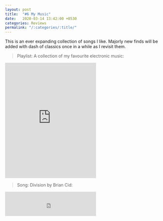 ```yaml
---
layout: post
title:  "#6 My Music"
date:   2020-03-14 13:42:00 +0530
categories: Reviews
permalink: "/:categories/:title/"
---
```


This is an ever expanding collection of songs I like. Majorly new finds will be added with dash of classics once in a while as I revisit them.

> Playlist: A collection of my favourite electronic music:

<iframe src="https://open.spotify.com/embed/playlist/5fkISVN3BCkFrfWHsYtWTu" width="300" height="380" frameborder="0" allowtransparency="true" allow="encrypted-media"></iframe>
<br/>

> Song: Division by Brian Cid:
<iframe src="https://open.spotify.com/embed/track/7DspogxyBwmflClxWeglMZ" width="300" height="80" frameborder="0" allowtransparency="true" allow="encrypted-media"></iframe>